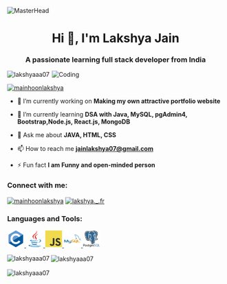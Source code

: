 ![MasterHead](https://mir-s3-cdn-cf.behance.net/project_modules/max_1200/79731568097599.5b50bca477735.jpg)
<h1 align="center">Hi 👋, I'm Lakshya Jain</h1>
<h3 align="center">A passionate learning full stack developer from India</h3>

<img align="right" alt="Coding" width="400" src="https://cdn.dribbble.com/users/1162077/screenshots/3848914/programmer.gif">

<p align="left"> <img src="https://komarev.com/ghpvc/?username=lakshyaaa07&label=Profile%20views&color=0e75b6&style=flat" alt="lakshyaaa07" /> </p>

<p align="left"> <a href="https://twitter.com/mainhoonlakshya" target="blank"><img src="https://img.shields.io/twitter/follow/mainhoonlakshya?logo=twitter&style=for-the-badge" alt="mainhoonlakshya" /></a> </p>

- 🔭 I’m currently working on **Making my own attractive portfolio website**

- 🌱 I’m currently learning **DSA with Java, MySQL, pgAdmin4, Bootstrap,Node.js, React.js, MongoDB**

- 💬 Ask me about **JAVA, HTML, CSS**

- 📫 How to reach me **jainlakshya07@gmail.com**

- ⚡ Fun fact **I am Funny and open-minded person**

<h3 align="left">Connect with me:</h3>
<p align="left">
<a href="https://twitter.com/mainhoonlakshya" target="blank"><img align="center" src="https://raw.githubusercontent.com/rahuldkjain/github-profile-readme-generator/master/src/images/icons/Social/twitter.svg" alt="mainhoonlakshya" height="30" width="40" /></a>
<a href="https://instagram.com/lakshya._.fr" target="blank"><img align="center" src="https://raw.githubusercontent.com/rahuldkjain/github-profile-readme-generator/master/src/images/icons/Social/instagram.svg" alt="lakshya._.fr" height="30" width="40" /></a>
</p>

<h3 align="left">Languages and Tools:</h3>
<p align="left"> <a href="https://www.cprogramming.com/" target="_blank" rel="noreferrer"> <img src="https://raw.githubusercontent.com/devicons/devicon/master/icons/c/c-original.svg" alt="c" width="40" height="40"/> </a> <a href="https://www.java.com" target="_blank" rel="noreferrer"> <img src="https://raw.githubusercontent.com/devicons/devicon/master/icons/java/java-original.svg" alt="java" width="40" height="40"/> </a> <a href="https://developer.mozilla.org/en-US/docs/Web/JavaScript" target="_blank" rel="noreferrer"> <img src="https://raw.githubusercontent.com/devicons/devicon/master/icons/javascript/javascript-original.svg" alt="javascript" width="40" height="40"/> </a> <a href="https://www.mysql.com/" target="_blank" rel="noreferrer"> <img src="https://raw.githubusercontent.com/devicons/devicon/master/icons/mysql/mysql-original-wordmark.svg" alt="mysql" width="40" height="40"/> </a> <a href="https://www.postgresql.org" target="_blank" rel="noreferrer"> <img src="https://raw.githubusercontent.com/devicons/devicon/master/icons/postgresql/postgresql-original-wordmark.svg" alt="postgresql" width="40" height="40"/> </a> </p>

<p><img align="left" src="https://github-readme-stats.vercel.app/api/top-langs?username=lakshyaaa07&show_icons=true&locale=en&layout=compact" alt="lakshyaaa07" /></p>

<p>&nbsp;<img align="center" src="https://github-readme-stats.vercel.app/api?username=lakshyaaa07&show_icons=true&locale=en" alt="lakshyaaa07" /></p>

<p><img align="center" src="https://github-readme-streak-stats.herokuapp.com/?user=lakshyaaa07&" alt="lakshyaaa07" /></p>
